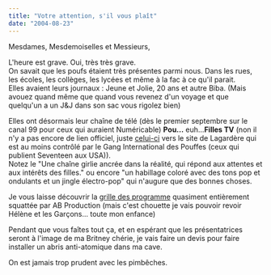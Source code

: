 ```yaml
---
title: "Votre attention, s'il vous plaît"
date: "2004-08-23"
---
```


Mesdames, Mesdemoiselles et Messieurs,

L'heure est grave. Oui, très très grave.  
On savait que les poufs étaient très présentes parmi nous. Dans les rues, les écoles, les collèges, les lycées et même à la fac à ce qu'il parait.  
Elles avaient leurs journaux : Jeune et Jolie, 20 ans et autre Biba. (Mais avouez quand même que quand vous revenez d'un voyage et que quelqu'un a un J&J dans son sac vous rigolez bien)

Elles ont désormais leur chaîne de télé (dès le premier septembre sur le canal 99 pour ceux qui auraient Numéricable) **Pou...** euh...**Filles TV** (non il n'y a pas encore de lien officiel, juste [celui-ci](http://www.lagardere-active-pub.com/f_chaines_filles_tv.php) vers le site de Lagardère qui est au moins contrôlé par le Gang International des Pouffes (ceux qui publient Seventeen aux USA)).  
Notez le "Une chaîne girlie ancrée dans la réalité, qui répond aux attentes et aux intérêts des filles." ou encore "un habillage coloré avec des tons pop et ondulants et un jingle électro-pop" qui n'augure que des bonnes choses.

Je vous laisse découvrir la [grille des programme](http://julienzamor.free.fr/grille_fillestv_au_1er_septembre_2004.htm) quasiment entièrement squattée par AB Production (mais c'est chouette je vais pouvoir revoir Hélène et les Garçons... toute mon enfance)

Pendant que vous faîtes tout ça, et en espérant que les présentatrices seront à l'image de ma Britney chérie, je vais faire un devis pour faire installer un abris anti-atomique dans ma cave.

On est jamais trop prudent avec les pimbêches.
